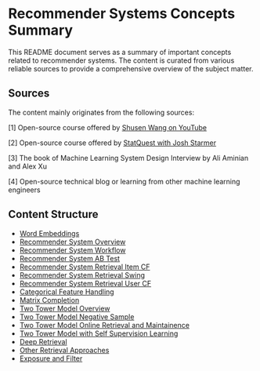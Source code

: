 # Recommender Systems Concepts Summary

This README document serves as a summary of important concepts related to recommender systems. The content is curated from various reliable sources to provide a comprehensive overview of the subject matter.

## Sources
The content mainly originates from the following sources:

[1] Open-source course offered by [Shusen Wang on YouTube](https://www.youtube.com/watch?v=5dTOPen28ts&list=PLvOO0btloRntAi-VnV06M1Bu0X1xljUUP&ab_channel=ShusenWang)

[2] Open-source course offered by [StatQuest with Josh Starmer](https://www.youtube.com/@statquest)

[3] The book of Machine Learning System Design Interview by Ali Aminian and Alex Xu

[4] Open-source technical blog or learning from other machine learning engineers

## Content Structure

- [Word Embeddings](./00_Word%20Embeddings.pdf)
- [Recommender System Overview](./01_Recommender%20System%20Overview.pdf)
- [Recommender System Workflow](./02_Recommender%20System%20Workflow.pdf)
- [Recommender System AB Test](./03_Recommender%20System%20AB%20Test.pdf)
- [Recommender System Retrieval Item CF](./04_Recommender%20System%20Retrieveal%20Item%20CF.pdf)
- [Recommender System Retrieval Swing](./05_Recommender%20Sysrem%20Retrieval%20Swing.pdf)
- [Recommender System Retrieval User CF](./06_Recommender%20System%20Retrieval%20User%20CF.pdf)
- [Categorical Feature Handling](/07_Categorical%20Features.pdf)
- [Matrix Completion](./08_Matrix%20Completion.pdf)
- [Two Tower Model Overview](./09_Two%20Tower%20Model.pdf)
- [Two Tower Model Negative Sample](./10_Two%20Tower%20Model%20Positive%20Negative%20Samples.pdf)
- [Two Tower Model Online Retrieval and Maintainence](./11_Two%20Tower%20Model%20Online%20Retrieval.pdf)
- [Two Tower Model with Self Supervision Learning](./12_Two%20Tower%20Model%20Self%20Supervision.pdf)
- [Deep Retrieval](./13_Deep%20Retrieval.pdf)
- [Other Retrieval Approaches](./14_Other%20Retrieval.pdf)
- [Exposure and Filter](./15_Exposure%20and%20Filter.pdf)